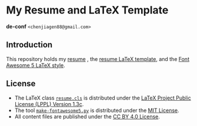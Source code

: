 My Resume and LaTeX Template
============================

**de-conf** `<chenjiagen88@gmail.com>`

Introduction
------------
This repository holds my [resume](resume-zh.pdf) ,
the [resume LaTeX template](resume.cls),
and the [Font Awesome 5 LaTeX style](fontawesome5/fontawesome5.sty).

License
-------
* The LaTeX class [`resume.cls`](resume.cls) is distributed under the
  [LaTeX Project Public License (LPPL) Version 1.3c](https://www.latex-project.org/lppl.txt).
* The tool [`make-fontawesome5.py`](fontawesome5/make-fontawesome5.py)
  is distributed under the
  [MIT License](https://opensource.org/licenses/MIT).
* All content files are published under the
  [CC BY 4.0 License](https://creativecommons.org/licenses/by/4.0/).
